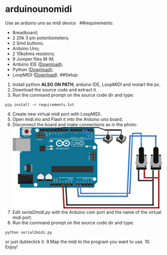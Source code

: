 # arduinounomidi
Use an arduino uno as midi device
&nbsp;
##requirements:
* Breadboard;
* 2 20k 3 pin potentiometers;
* 2 Smd buttons;
* Arduino Uno;
* 2 10kohms resistors;
* 9 Jumper files M-M;
* Arduino IDE ([Download](https://www.arduino.cc/en/software));
* Python ([Download](https://www.python.org/downloads/));
* LoopMIDI ([Download](https://www.tobias-erichsen.de/software/loopmidi.html)).
##Setup:
&nbsp;
1. Install python **ALSO ON PATH**, arduino IDE, LoopMIDI and restart the pc.
2. Download the source code and extract it.
3. Run the command prompt on the source code dir and type:
 ```
pip install -r requirements.txt

```
4. Create new virtual midi port with LoopMIDI.
5. Open midi.ino and Flash it into the Arduino uno board.
6. Disconnect the board and make connections as in the photo:
   ![connections](https://github.com/CaliPanni/arduinounomidi/blob/main/circuito_potenziometro.png?raw=true)
7. Edit *serial2midi.py* with the Arduino com port and the name of the virtual midi port.
8. Run the command prompt on the source code dir and type:
 ```
python serial2midi.py

```
or just dubleclick it.
9.Map the midi to the program you want to use.
10. Enjoy!
